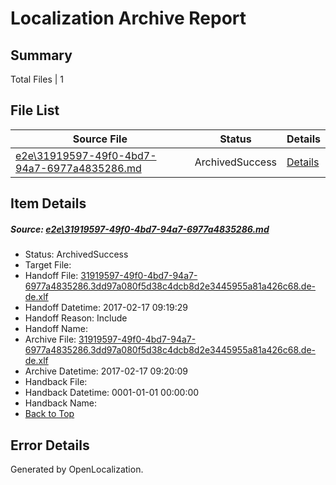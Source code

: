 # <a name='report-top'></a> Localization Archive Report

## Summary
 Total Files | 1

## File List
 Source File | Status | Details 
 ----------- | ------ | ------- 
 [e2e\31919597-49f0-4bd7-94a7-6977a4835286.md](https://github.com/OpenLocalizationTestOrg/ol-test0/blob/00c0ca81780699bacd0fbf4d09f6d52e5906f83a/e2e/31919597-49f0-4bd7-94a7-6977a4835286.md) | ArchivedSuccess | [Details](#8471f013a378e5240f2161c6b5fd6de5b0d5c2361)

## Item Details
##### <a name='8471f013a378e5240f2161c6b5fd6de5b0d5c2361'></a> Source: [e2e\31919597-49f0-4bd7-94a7-6977a4835286.md](https://github.com/OpenLocalizationTestOrg/ol-test0/blob/00c0ca81780699bacd0fbf4d09f6d52e5906f83a/e2e/31919597-49f0-4bd7-94a7-6977a4835286.md)
* Status: ArchivedSuccess
* Target File: 
* Handoff File: [31919597-49f0-4bd7-94a7-6977a4835286.3dd97a080f5d38c4dcb8d2e3445955a81a426c68.de-de.xlf](https://github.com/OpenLocalizationTestOrg/ol-test4-handoff/blob/ea105c157aaae4aa458e3866424a81c843b53b95/ol-handoff/OpenLocalizationTestOrg/ol-test4-dede/xinjiang/ht/31919597-49f0-4bd7-94a7-6977a4835286.3dd97a080f5d38c4dcb8d2e3445955a81a426c68.de-de.xlf)
* Handoff Datetime: 2017-02-17 09:19:29
* Handoff Reason: Include
* Handoff Name: 
* Archive File: [31919597-49f0-4bd7-94a7-6977a4835286.3dd97a080f5d38c4dcb8d2e3445955a81a426c68.de-de.xlf](https://github.com/OpenLocalizationTestOrg/ol-test4-handoff/blob/89e41719dc3b498acbc2f2f9241dfc59f5696bd3/ol-archive/OpenLocalizationTestOrg/ol-test4-dede/xinjiang/ht/31919597-49f0-4bd7-94a7-6977a4835286.3dd97a080f5d38c4dcb8d2e3445955a81a426c68.de-de.xlf)
* Archive Datetime: 2017-02-17 09:20:09
* Handback File: 
* Handback Datetime: 0001-01-01 00:00:00
* Handback Name: 
* [Back to Top](#report-top)


## Error Details

Generated by OpenLocalization.
